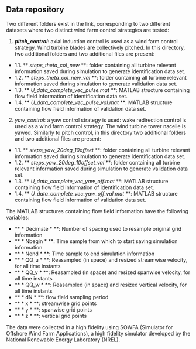 ## Data repository

Two different folders exist in the link, corresponding to two different datasets where two distinct wind farm control strategies are tested:

1.  ***pitch_control***: axial induction control is used as a wind farm control strategy. Wind turbine blades are collectively pitched. In this directory, two additional folders and two additional files are present:
* 1.1. ** *steps_theta_col_new* **: folder containing all turbine relevant information saved during simulation to generate identification data set.
* 1.2. ** *steps_theta_col_new_val* **: folder containing all turbine relevant information saved during simulation to generate validation data set.
* 1.3. ** *U_data_complete_vec_pulse.mat* **: MATLAB structure containing flow field information of identification data set.
* 1.4. ** *U_data_complete_vec_pulse_val.mat* **: MATLAB structure containing flow field information of validation data set.

2. *yaw_control*: a yaw control strategy is used: wake redirection control is used as a wind farm control strategy. The wind turbine tower nacelle is yawed. Similarly to pitch control, in this directory two additional folders and two additional files are present:
* 1.1. ** *steps_yaw_20deg_10offset* **: folder containing all turbine relevant information saved during simulation to generate identification data set.
* 1.2. ** *steps_yaw_20deg_10offset_val* **: folder containing all turbine relevant information saved during simulation to generate validation data set.
* 1.3. ** *U_data_complete_vec_yaw_off.mat* **: MATLAB structure containing flow field information of identification data set.
* 1.4. ** *U_data_complete_vec_yaw_off_val.mat* **: MATLAB structure containing flow field information of validation data set.

The MATLAB structures containing flow field information have the following variables:
* ** * Decimate * **: Number of spacing used to resample original grid information
* ** * Nbegin * **: Time sample from which to start saving simulation information
* ** * Nend * **: Time sample to end simulation information
* ** * QQ_u * **: Reasampled (in space) and resized streamwise velocity, for all time instants
* ** * QQ_v * **: Reasampled (in space) and resized spanwise velocity, for all time instants
* ** * QQ_w * **: Reasampled (in space) and resized vertical velocity, for all time instants
* ** * dN * **: flow field sampling period 
* ** * x * **: streamwise grid points
* ** * y * **: spanwise grid points
* ** * z * **: vertical grid points

The data were collected in a high fidelity using SOWFA (Simulator for Offshore Wind Farm Applications), a high fidelity simulator developed by the National Renewable Energy Laboratory (NREL).